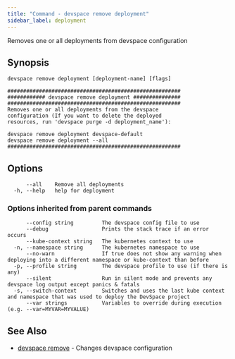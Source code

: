 ```yaml
---
title: "Command - devspace remove deployment"
sidebar_label: deployment
---
```



Removes one or all deployments from devspace configuration

## Synopsis


```
devspace remove deployment [deployment-name] [flags]
```

```
#######################################################
############ devspace remove deployment ###############
#######################################################
Removes one or all deployments from the devspace
configuration (If you want to delete the deployed 
resources, run 'devspace purge -d deployment_name'):

devspace remove deployment devspace-default
devspace remove deployment --all
#######################################################
```
## Options

```
      --all    Remove all deployments
  -h, --help   help for deployment
```

### Options inherited from parent commands

```
      --config string         The devspace config file to use
      --debug                 Prints the stack trace if an error occurs
      --kube-context string   The kubernetes context to use
  -n, --namespace string      The kubernetes namespace to use
      --no-warn               If true does not show any warning when deploying into a different namespace or kube-context than before
  -p, --profile string        The devspace profile to use (if there is any)
      --silent                Run in silent mode and prevents any devspace log output except panics & fatals
  -s, --switch-context        Switches and uses the last kube context and namespace that was used to deploy the DevSpace project
      --var strings           Variables to override during execution (e.g. --var=MYVAR=MYVALUE)
```

## See Also

* [devspace remove](../../cli/commands/devspace_remove)	 - Changes devspace configuration
